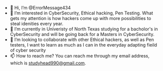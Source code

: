 - 👋 Hi, I’m @ErrorMessage434
- 👀 I’m interested in CyberSecurity, Ethical hacking, Pen Testing. What gets my attention is how hackers come up with more possibilities to steal idenities every year.
- 🌱 I’m currently in Univeristy of North Texas studying for a bacholor's in CyberSecurity and will be going back for a Masters in CyberSecurity.
- 💞️ I’m looking to collaborate with other Ethical hackers, as well as Pen testers, I want to learn as much as I can in the everyday adapting fieild of cyber security
- 📫 How to reach me? You can reach me through my email address, which is studyhead990@gmail.com.
